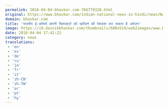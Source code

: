 ```yaml
---
permalink: 2018-04-04-bhaskar.com-766779328.html
original: https://www.bhaskar.com/indian-national-news-in-hindi/news/NAT-NAN-HDLN-amazon-may-present-offer-to-buy-flipkart-in-competition-with-walmart-indian-market-5844663-PHO.html
domain: bhaskar.com
title: 'भारतीय ई-कॉमर्स कंपनी फ्लिपकार्ट को खरीदने की पेशकश कर सकता है अमेजन'
image: https://i9.dainikbhaskar.com/thumbnails/600x519/web2images/www.bhaskar.com/2018/04/04/amazon_1522841215.jpg
date: 2018-04-04 17:42:22
category: news
translations: 
 - 'en'
 - 'es'
 - 'de'
 - 'ru'
 - 'ja'
 - 'fr'
 - 'it'
 - 'zh-CN'
 - 'zh-TW'
 - 'ar'
 - 'pt'
 - 'hy'
---
```


